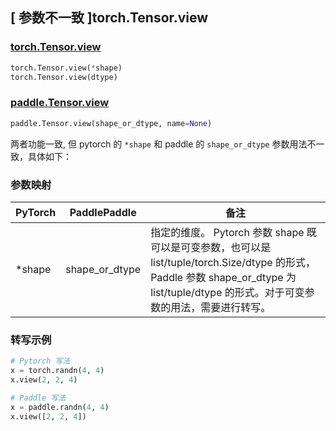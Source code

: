 ## [ 参数不一致 ]torch.Tensor.view

### [torch.Tensor.view](https://pytorch.org/docs/stable/generated/torch.Tensor.view.html?highlight=view#torch.Tensor.view)

```python
torch.Tensor.view(*shape)
torch.Tensor.view(dtype)
```

### [paddle.Tensor.view](https://www.paddlepaddle.org.cn/documentation/docs/zh/develop/api/paddle/Tensor_cn.html#view-x-shape-or-dtype-name-none)

```python
paddle.Tensor.view(shape_or_dtype, name=None)
```

两者功能一致, 但 pytorch 的 `*shape` 和 paddle 的 `shape_or_dtype` 参数用法不一致，具体如下：

### 参数映射

| PyTorch | PaddlePaddle | 备注                           |
| ------- | ------------ | ------------------------------ |
| *shape   | shape_or_dtype         | 指定的维度。 Pytorch 参数 shape 既可以是可变参数，也可以是 list/tuple/torch.Size/dtype 的形式， Paddle 参数 shape_or_dtype 为 list/tuple/dtype 的形式。对于可变参数的用法，需要进行转写。 |

### 转写示例

```python
# Pytorch 写法
x = torch.randn(4, 4)
x.view(2, 2, 4)

# Paddle 写法
x = paddle.randn(4, 4)
x.view([2, 2, 4])
```
